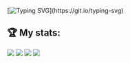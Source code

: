 [![Typing SVG](https://readme-typing-svg.herokuapp.com?font=Fira+Code&size=38&duration=4200&pause=49&color=FFFFFF&background=831010&center=true&vCenter=true&width=1000&height=300&lines=Hello%2C+my+name+is+Michael+Goldberg;Welcome+to+my+GitHub+page!)](https://git.io/typing-svg)
## 🏆 My stats:
<img src = "https://activity-graph.herokuapp.com/graph?username=An9rewRyan&line=E50914&theme=github&bg_color=0d1117&hide_border=true">
<img src = "https://github-profile-trophy.vercel.app/?username=An9rewRyan&theme=darkhub&margin-w=0&no-frame=true&margin-h=0">
<img src = "https://streak-stats.demolab.com/?user=An9rewRyan&theme=dark&hide_border=true&background=0d1117">
<img src = "https://github-readme-stats.vercel.app/api/top-langs/?username=An9rewRyan&layout=compact&hide_border=true&bg_color=0d1117&text_color=ffffff&title_color=ffffff">


